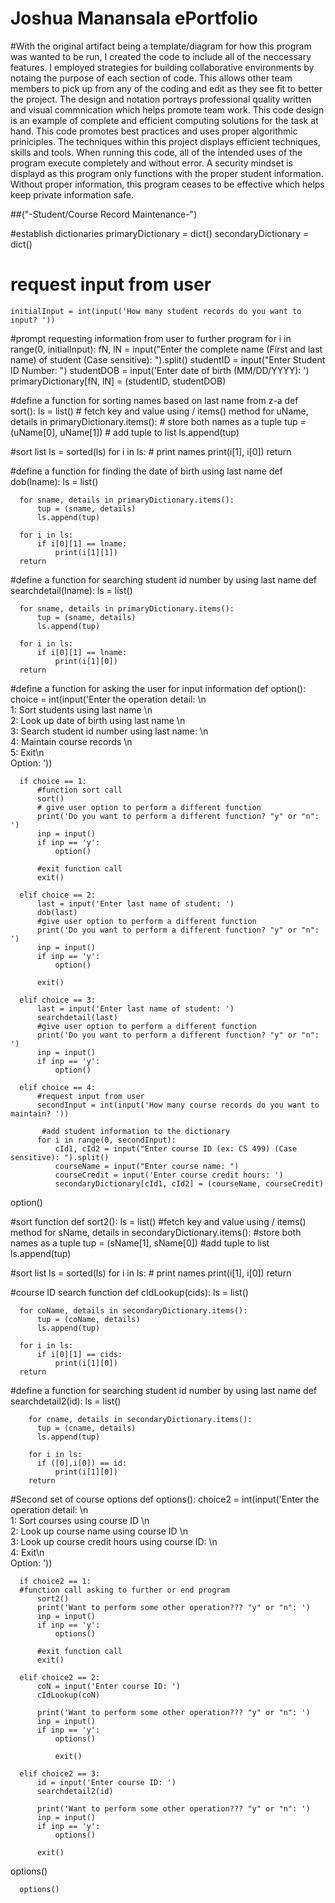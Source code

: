 # Joshua Manansala ePortfolio


    
#With the original artifact being a template/diagram for how this program was wanted to be run, I created the code to include all of the neccessary features. I employed strategies for building collaborative environments by notaing the purpose of each section of code. This allows other team members to pick up from any of the coding and edit as they see fit to better the project. The design and notation portrays professional quality written and visual commnication which helps promote team work. This code design is an example of complete and efficient computing solutions for the task at hand. This code promotes best practices and uses proper algorithmic priniciples. The techniques within this project displays efficient techniques, skills and tools. When running this code, all of the intended uses of the program execute completely and without error. A security mindset is displayd as this program only functions with the proper student information. Without proper information, this program ceases to be effective which helps keep private information safe.

      
##("-Student/Course Record Maintenance-")

   #establish dictionaries
  primaryDictionary = dict()
  secondaryDictionary = dict()

  # request input from user
    initialInput = int(input('How many student records do you want to input? '))

  #prompt requesting information from user to further program
    for i in range(0, initialInput):
          fN, lN = input("Enter the complete name (First and last name) of student (Case sensitive): ").split()
          studentID = input("Enter Student ID Number: ")
          studentDOB = input('Enter date of birth (MM/DD/YYYY): ')
          primaryDictionary[fN, lN] = (studentID, studentDOB)



  #define a function for sorting names based on last name from z-a
    def sort():
      ls = list()
      # fetch key and value using / items() method
      for uName, details in primaryDictionary.items():
          # store both names as a tuple
          tup = (uName[0], uName[1])
          # add tuple to list
          ls.append(tup)

   #sort list
      ls = sorted(ls)
      for i in ls:
          # print names
          print(i[1], i[0])
      return


  #define a function for finding the date of birth using last name
  def dob(lname):
      ls = list()

      for sname, details in primaryDictionary.items():
          tup = (sname, details)
          ls.append(tup)

      for i in ls:
          if i[0][1] == lname:
              print(i[1][1])
      return


  #define a function for searching student id number by using last name
    def searchdetail(lname):
      ls = list()

      for sname, details in primaryDictionary.items():
          tup = (sname, details)
          ls.append(tup)

      for i in ls:
          if i[0][1] == lname:
              print(i[1][0])
      return

  #define a function for asking the user for input information
    def option():
      choice = int(input('Enter the operation detail: \n \
      1: Sort students using last name \n \
      2: Look up date of birth using last name \n \
      3: Search student id number using last name: \n \
      4: Maintain course records \n \
      5: Exit\n \
      Option: '))



      if choice == 1:
          #function sort call
          sort()
          # give user option to perform a different function
          print('Do you want to perform a different function? "y" or "n": ')
          inp = input()
          if inp == 'y':
              option()

          #exit function call
          exit()

      elif choice == 2:
          last = input('Enter last name of student: ')
          dob(last)
          #give user option to perform a different function
          print('Do you want to perform a different function? "y" or "n": ')
          inp = input()
          if inp == 'y':
              option()

          exit()

      elif choice == 3:
          last = input('Enter last name of student: ')
          searchdetail(last)
          #give user option to perform a different function
          print('Do you want to perform a different function? "y" or "n": ')
          inp = input()
          if inp == 'y':
              option()

      elif choice == 4:
          #request input from user
          secondInput = int(input('How many course records do you want to maintain? '))

           #add student information to the dictionary
          for i in range(0, secondInput):
              cId1, cId2 = input("Enter course ID (ex: CS 499) (Case sensitive): ").split()
              courseName = input("Enter course name: ")
              courseCredit = input('Enter course credit hours: ')
              secondaryDictionary[cId1, cId2] = (courseName, courseCredit)

  option()


  #sort function
    def sort2():
      ls = list()
      #fetch key and value using / items() method
      for sName, details in secondaryDictionary.items():
          #store both names as a tuple
          tup = (sName[1], sName[0])
          #add tuple to list
          ls.append(tup)

   #sort list
      ls = sorted(ls)
      for i in ls:
          # print names
          print(i[1], i[0])
      return

  #course ID search function
      def cIdLookup(cids):
      ls = list()

      for coName, details in secondaryDictionary.items():
          tup = (coName, details)
          ls.append(tup)

      for i in ls:
          if i[0][1] == cids:
              print(i[1][0])
      return

  #define a function for searching student id number by using last name
      def searchdetail2(id):
        ls = list()

        for cname, details in secondaryDictionary.items():
          tup = (cname, details)
          ls.append(tup)

        for i in ls:
          if ([0],i[0]) == id:
              print(i[1][0])
        return
  #Second set of course options
      def options():
        choice2 = int(input('Enter the operation detail: \n \
        1: Sort courses using course ID \n \
        2: Look up course name using course ID \n \
        3: Look up course credit hours using course ID: \n \
        4: Exit\n \
        Option: '))

      if choice2 == 1:
      #function call asking to further or end program
          sort2()
          print('Want to perform some other operation??? "y" or "n": ')
          inp = input()
          if inp == 'y':
              options()

          #exit function call
          exit()

      elif choice2 == 2:
          coN = input('Enter course ID: ')
          cIdLookup(coN)

          print('Want to perform some other operation??? "y" or "n": ')
          inp = input()
          if inp == 'y':
              options()

              exit()

      elif choice2 == 3:
          id = input('Enter course ID: ')
          searchdetail2(id)

          print('Want to perform some other operation??? "y" or "n": ')
          inp = input()
          if inp == 'y':
              options()

          exit()



  options()

      options()


